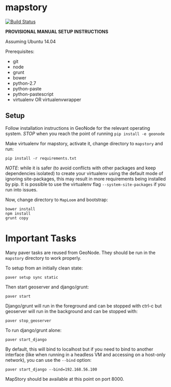 
mapstory
================

[![Build Status](https://travis-ci.org/MapStory/mapstory.svg)](https://travis-ci.org/MapStory/mapstory)

**PROVISIONAL MANUAL SETUP INSTRUCTIONS**

Assuming Ubuntu 14.04

Prerequisites:
* git
* node
* grunt
* bower
* python-2.7
* python-paste
* python-pastescript
* virtualenv OR virtualenvwrapper

Setup
-----

Follow installation instructions in GeoNode for the relevant operating system.
*STOP* when you reach the point of running `pip install -e geonode`

Make virtualenv for mapstory, activate it, change directory to `mapstory` and run:

    pip install -r requirements.txt
    
*NOTE*: while it is safer (to avoid conflicts with other packages and keep dependencies isolated) to create your virtualenv using the default mode of ignoring site-packages, this may result in more requirements being installed by pip. It is possible to use the virtualenv flag `--system-site-packages` if you run into issues.

Now, change directory to `MapLoom` and bootstrap:

    bower install
    npm install
    grunt copy

Important Tasks
===============

Many paver tasks are reused from GeoNode. They should be run in the `mapstory` directory to work properly.

To setup from an initially clean state:

    paver setup sync static

Then start geoserver and django/grunt:

    paver start

Django/grunt will run in the foreground and can be stopped with ctrl-c but
geoserver will run in the background and can be stopped with:

    paver stop_geoserver

To run django/grunt alone:

    paver start_django

By default, this will bind to localhost but if you need to bind to another interface (like when running in a headless VM and accessing on a host-only network), you can use the `--bind` option:

    paver start_django --bind=192.168.56.100

MapStory should be available at this point on port 8000.
